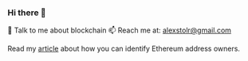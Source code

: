 ### Hi there 👋

💬 Talk to me about blockchain
📫 Reach me at: alexstolr@gmail.com

Read my [article](https://medium.com/@alexstolr/identifying-ethereum-address-owners-using-testnet-faucet-mechanisms-947c866584ff) about how you can identify Ethereum address owners.

<!--
**alexstolr/alexstolr** is a ✨ _special_ ✨ repository because its `README.md` (this file) appears on your GitHub profile.

Here are some ideas to get you started:

- 🔭 I’m currently working on ...
- 🌱 I’m currently learning ...
- 👯 I’m looking to collaborate on ...
- 🤔 I’m looking for help with ...
- 💬 Ask me about ...
- 📫 How to reach me: ...
- 😄 Pronouns: ...
- ⚡ Fun fact: ...
-->
